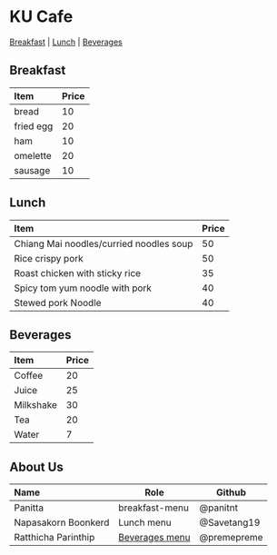 # KU Cafe

[Breakfast](#breakfast) | [Lunch](#lunch) | [Beverages](#beverages)

## Breakfast

| Item                     | Price    |
|:-------------------------|----------|
| bread                    | 10       |
| fried egg                | 20       |
| ham                      | 10       |
| omelette                 | 20       |
| sausage                  | 10       |

## Lunch 
| Item                 | Price |
|:-------------------------|----------|
| Chiang Mai noodles/curried noodles soup | 50|
| Rice crispy pork | 50 |
| Roast chicken with sticky rice| 35       |
| Spicy tom yum noodle with pork| 40       |
| Stewed pork Noodle       | 40    |

## Beverages

| Item      | Price |
|:----------|-------|
| Coffee    | 20    |
| Juice     | 25    |
| Milkshake | 30    |
| Tea       | 20    |
| Water     | 7     |

## About Us


| Name      | Role      | Github          |
|:----------|-----------|-----------------|
| Panitta | breakfast-menu| @panitnt |
| Napasakorn Boonkerd | Lunch menu | @Savetang19 |
| Ratthicha Parinthip | [Beverages menu](#beverages) | @premepreme |

